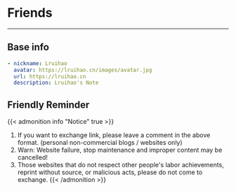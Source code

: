 # Friends


---
## Base info

```yaml
- nickname: Lruihao
  avatar: https://lruihao.cn/images/avatar.jpg
  url: https://lruihao.cn
  description: Lruihao's Note
```

## Friendly Reminder

{{< admonition info "Notice" true >}}
1. If you want to exchange link, please leave a comment in the above format. (personal non-commercial blogs / websites only)
2. Warn: Website failure, stop maintenance and improper content may be cancelled!
3. Those websites that do not respect other people's labor achievements, reprint without source, or malicious acts, please do not come to exchange.
{{< /admonition >}}

